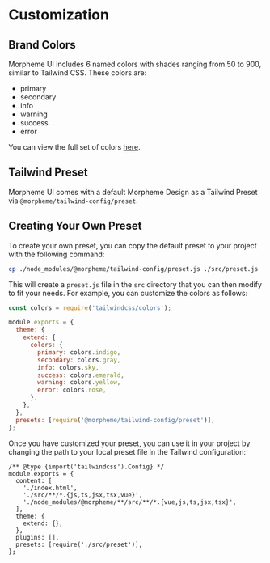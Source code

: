 # Customization

## Brand Colors

Morpheme UI includes 6 named colors with shades ranging from 50 to 900, similar to Tailwind CSS. These colors are:

- primary
- secondary
- info
- warning
- success
- error

You can view the full set of colors [here](https://gits-ui.web.app/?path=/story/foundation-colors--colors).

## Tailwind Preset

Morpheme UI comes with a default Morpheme Design as a Tailwind Preset via `@morpheme/tailwind-config/preset`.

## Creating Your Own Preset

To create your own preset, you can copy the default preset to your project with the following command:

```bash
cp ./node_modules/@morpheme/tailwind-config/preset.js ./src/preset.js
```

This will create a `preset.js` file in the `src` directory that you can then modify to fit your needs. For example, you can customize the colors as follows:

```js
const colors = require('tailwindcss/colors');

module.exports = {
  theme: {
    extend: {
      colors: {
        primary: colors.indigo,
        secondary: colors.gray,
        info: colors.sky,
        success: colors.emerald,
        warning: colors.yellow,
        error: colors.rose,
      },
    },
  },
  presets: [require('@morpheme/tailwind-config/preset')],
};
```

Once you have customized your preset, you can use it in your project by changing the path to your local preset file in the Tailwind configuration:

```js{12}
/** @type {import('tailwindcss').Config} */
module.exports = {
  content: [
    './index.html',
    './src/**/*.{js,ts,jsx,tsx,vue}',
    './node_modules/@morpheme/**/src/**/*.{vue,js,ts,jsx,tsx}',
  ],
  theme: {
    extend: {},
  },
  plugins: [],
  presets: [require('./src/preset')],
};
```
